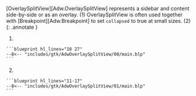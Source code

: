[OverlaySplitView][Adw.OverlaySplitView] represents a sidebar and content side-by-side or as an overlay. (1)
OverlaySplitView is often used together with [Breakpoint][Adw.Breakpoint] to set `collapsed` to true at small sizes. (2)
{: .annotate }

1.  

    ```blueprint hl_lines="18 27"
    --8<-- "includes/gtk/AdwOverlaySplitView/00/main.blp"
    ```

2.  

    ```blueprint hl_lines="11-17"
    --8<-- "includes/gtk/AdwOverlaySplitView/01/main.blp"
    ```


